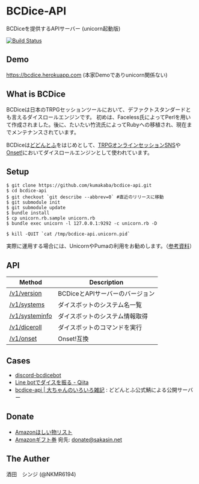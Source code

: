 # BCDice-API

BCDiceを提供するAPIサーバー (unicorn起動版)

[![Build Status](https://travis-ci.org/NKMR6194/bcdice-api.svg?branch=master)](https://travis-ci.org/NKMR6194/bcdice-api)

## Demo

https://bcdice.herokuapp.com (本家Demoでありunicorn関係ない)

## What is BCDice

BCDiceは日本のTRPGセッションツールにおいて、デファクトスタンダードとも言えるダイスロールエンジンです。
初めは、Faceless氏によってPerlを用いて作成されました。後に、たいたい竹流氏によってRubyへの移植され、現在までメンテナンスされています。

BCDiceは[どどんとふ](http://www.dodontof.com)をはじめとして、[TRPGオンラインセッションSNS](https://trpgsession.click)や[Onset!](https://github.com/kiridaruma/Onset)においてダイスロールエンジンとして使われています。

## Setup

```
$ git clone https://github.com/kumakaba/bcdice-api.git
$ cd bcdice-api
$ git checkout `git describe --abbrev=0` #直近のリリースに移動
$ git submodule init
$ git submodule update
$ bundle install
$ cp unicorn.rb.sample unicorn.rb
$ bundle exec unicorn -l 127.0.0.1:9292 -c unicorn.rb -D

$ kill -QUIT `cat /tmp/bcdice-api.unicorn.pid`
```

実際に運用する場合には、UnicornやPumaの利用をお勧めします。（[参考資料](http://recipes.sinatrarb.com/p/deployment/nginx_proxied_to_unicorn)）

## API

Method                           | Description
-------------------------------- | ----- 
[/v1/version](/docs/api.md#version)   | BCDiceとAPIサーバーのバージョン
[/v1/systems](/docs/api.md#systems)   | ダイスボットのシステム名一覧
[/v1/systeminfo](/docs/api.md#systeminfo)   | ダイスボットのシステム情報取得
[/v1/diceroll](/docs/api.md#diceroll) | ダイスボットのコマンドを実行
[/v1/onset](/docs/api.md#onset)       | Onset!互換

## Cases

- [discord-bcdicebot](https://shunshun94.github.io/discord-bcdicebot/)
- [Line botでダイスを振る - Qiita](http://qiita.com/violet2525/items/85607f2cc466a76cca07)
- [bcdice-api | 大ちゃんのいろいろ雑記](https://www.taruki.com/wp/?p=6507) : どどんとふ公式鯖による公開サーバー

## Donate

- [Amazonほしい物リスト](http://amzn.asia/gK5kW6A)
- [Amazonギフト券](https://www.amazon.co.jp/Amazonギフト券-Eメールタイプ/dp/BT00DHI8G) 宛先: donate@sakasin.net

## The Auther

酒田　シンジ (@NKMR6194)
